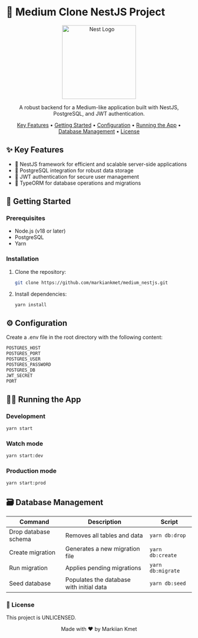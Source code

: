 # 📝 Medium Clone NestJS Project

<p align="center">
  <img src="https://nestjs.com/img/logo-small.svg" width="200" alt="Nest Logo" />
</p>

<p align="center">A robust backend for a Medium-like application built with NestJS, PostgreSQL, and JWT authentication.</p>

<p align="center">
  <a href="#-key-features">Key Features</a> •
  <a href="#-getting-started">Getting Started</a> •
  <a href="#-Configuration">Configuration</a> •
  <a href="#-Running-the-app">Running the App</a> •
  <a href="#-Database-management">Database Management</a> •
  <a href="#-License">License</a>
</p>

## ✨ Key Features

- 🚀 NestJS framework for efficient and scalable server-side applications
- 🐘 PostgreSQL integration for robust data storage
- 🔐 JWT authentication for secure user management
- 🔄 TypeORM for database operations and migrations

## 🚀 Getting Started

### Prerequisites

- Node.js (v18 or later)
- PostgreSQL
- Yarn 

### Installation

1. Clone the repository:
   ```bash
   git clone https://github.com/markiankmet/medium_nestjs.git
   ```
2. Install dependencies:
   ```bash
   yarn install
    ```

## ⚙️ Configuration
Create a .env file in the root directory with the following content:
    
```bash
POSTGRES_HOST
POSTGRES_PORT
POSTGRES_USER
POSTGRES_PASSWORD
POSTGRES_DB
JWT_SECRET
PORT
   ```

## 🏃‍♂️ Running the App
### Development
```bash 
yarn start
```

### Watch mode
```bash 
yarn start:dev
```

### Production mode
```bash
yarn start:prod
``` 

## 🗃️ Database Management

| Command              | Description                              | Script            |
|----------------------|------------------------------------------|-------------------|
| Drop database schema | Removes all tables and data              | `yarn db:drop`    |
| Create migration     | Generates a new migration file           | `yarn db:create`  |
| Run migration        | Applies pending migrations               | `yarn db:migrate` |
| Seed database        | Populates the database with initial data | `yarn db:seed`    |


### 📄 License
This project is UNLICENSED.

<p align="center">
  Made with ❤️ by Markiian Kmet
</p>
